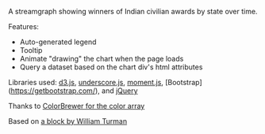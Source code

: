 A streamgraph showing winners of Indian civilian awards by state over time. 

Features: 
* Auto-generated legend
* Tooltip
* Animate "drawing" the chart when the page loads
* Query a dataset based on the chart div's html attributes

Libraries used: [d3.js](https://d3js.org/), [underscore.js](http://underscorejs.org/), [moment.js](http://momentjs.com/), [Bootstrap] (https://getbootstrap.com/), and [jQuery](https://jquery.com/)

Thanks to [ColorBrewer for the color array](http://colorbrewer2.org/#type=qualitative&scheme=Set2&n=8)

Based on [a block by William Turman](http://bl.ocks.org/WillTurman/4631136)